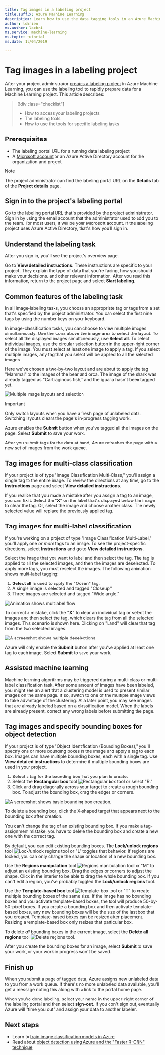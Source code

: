 ```yaml
---
title: Tag images in a labeling project
title.suffix: Azure Machine Learning
description: Learn how to use the data tagging tools in an Azure Machine Learning labeling project.
author: lobrien
ms.author: laobri
ms.service: machine-learning
ms.topic: tutorial
ms.date: 11/04/2019

---
```


# Tag images in a labeling project

After your project administrator [creates a labeling project](https://docs.microsoft.com/azure/machine-learning/how-to-create-labeling-projects#create-a-labeling-project) in Azure Machine Learning, you can use the labeling tool to rapidly prepare data for a Machine Learning project. This article describes:

> [!div class="checklist"]
> * How to access your labeling projects
> * The labeling tools
> * How to use the tools for specific labeling tasks

## Prerequisites

* The labeling portal URL for a running data labeling project
* A [Microsoft account](https://account.microsoft.com/account) or an Azure Active Directory account for the organization and project

> [!NOTE]
> The project administrator can find the labeling portal URL on the **Details** tab of the **Project details** page.

## Sign in to the project's labeling portal

Go to the labeling portal URL that's provided by the project administrator. Sign in by using the email account that the administrator used to add you to the team. For most users, it will be your Microsoft account. If the labeling project uses Azure Active Directory, that's how you'll sign in.

## Understand the labeling task

After you sign in, you'll see the project's overview page.

Go to **View detailed instructions**. These instructions are specific to your project. They explain the type of data that you're facing, how you should make your decisions, and other relevant information. After you read this information, return to the project page and select **Start labeling**.

## Common features of the labeling task

In all image-labeling tasks, you choose an appropriate tag or tags from a set that's specified by the project administrator. You can select the first nine tags by using the number keys on your keyboard.  

In image-classification tasks, you can choose to view multiple images simultaneously. Use the icons above the image area to select the layout. To select all the displayed images simultaneously, use **Select all**. To select individual images, use the circular selection button in the upper-right corner of the image. You must select at least one image to apply a tag. If you select multiple images, any tag that you select will be applied to all the selected images.

Here we've chosen a two-by-two layout and are about to apply the tag "Mammal" to the images of the bear and orca. The image of the shark was already tagged as "Cartilaginous fish," and the iguana hasn't been tagged yet.

![Multiple image layouts and selection](./media/how-to-label-images/layouts.png)

> [!Important] 
> Only switch layouts when you have a fresh page of unlabeled data. Switching layouts clears the page's in-progress tagging work.

Azure enables the **Submit** button when you've tagged all the images on the page. Select **Submit** to save your work.

After you submit tags for the data at hand, Azure refreshes the page with a new set of images from the work queue.

## Tag images for multi-class classification

If your project is of type "Image Classification Multi-Class," you'll assign a single tag to the entire image. To review the directions at any time, go to the **Instructions** page and select **View detailed instructions**.

If you realize that you made a mistake after you assign a tag to an image, you can fix it. Select the "**X**" on the label that's displayed below the image to clear the tag. Or, select the image and choose another class. The newly selected value will replace the previously applied tag.

## Tag images for multi-label classification

If you're working on a project of type "Image Classification Multi-Label," you'll apply one *or more* tags to an image. To see the project-specific directions, select **Instructions** and go to **View detailed instructions**.

Select the image that you want to label and then select the tag. The tag is applied to all the selected images, and then the images are deselected. To apply more tags, you must reselect the images. The following animation shows multi-label tagging:

1. **Select all** is used to apply the "Ocean" tag.
1. A single image is selected and tagged "Closeup."
1. Three images are selected and tagged "Wide angle."

![Animation shows multilabel flow](./media/how-to-label-images/multilabel.gif)

To correct a mistake, click the "**X**" to clear an individual tag or select the images and then select the tag, which clears the tag from all the selected images. This scenario is shown here. Clicking on "Land" will clear that tag from the two selected images.

![A screenshot shows multiple deselections](./media/how-to-label-images/multiple-deselection.png)

Azure will only enable the **Submit** button after you've applied at least one tag to each image. Select **Submit** to save your work.

## Assisted machine learning 

Machine learning algorithms may be triggered during a multi-class or multi-label classification task.  After some amount of images have been labeled, you might see an alert that a clustering model is used to present similar images on the same page.  If so, switch to one of the multiple image views to take advantage of the clustering.  At a later point, you may see images that are already labeled based on a classification model.  When the labels are already present, correct any wrong labels before submitting the page.  

## Tag images and specify bounding boxes for object detection

If your project is of type "Object Identification (Bounding Boxes)," you'll specify one or more bounding boxes in the image and apply a tag to each box. Images can have multiple bounding boxes, each with a single tag. Use **View detailed instructions** to determine if multiple bounding boxes are used in your project.

1. Select a tag for the bounding box that you plan to create.
1. Select the **Rectangular box** tool ![Rectangular box tool](./media/how-to-label-images/rectangular-box-tool.png) or select "R."
3. Click and drag diagonally across your target to create a rough bounding box. To adjust the bounding box, drag the edges or corners.

![A screenshot shows basic bounding box creation.](./media/how-to-label-images/bounding-box-sequence.png)

To delete a bounding box, click the X-shaped target that appears next to the bounding box after creation.

You can't change the tag of an existing bounding box. If you make a tag-assignment mistake, you have to delete the bounding box and create a new one with the correct tag.

By default, you can edit existing bounding boxes. The **Lock/unlock regions** tool ![Lock/unlock regions tool](./media/how-to-label-images/lock-bounding-boxes-tool.png) or "L" toggles that behavior. If regions are locked, you can only change the shape or location of a new bounding box.

Use the **Regions manipulation** tool ![Regions manipulation tool](./media/how-to-label-images/regions-tool.png) or "M" to adjust an existing bounding box. Drag the edges or corners to adjust the shape. Click in the interior to be able to drag the whole bounding box. If you can't edit a region, you've probably toggled the **Lock/unlock regions** tool.

Use the **Template-based box** tool ![Template-box tool](./media/how-to-label-images/template-box-tool.png) or "T" to create multiple bounding boxes of the same size. If the image has no bounding boxes and you activate template-based boxes, the tool will produce 50-by-50-pixel boxes. If you create a bounding box and then activate template-based boxes, any new bounding boxes will be the size of the last box that you created. Template-based boxes can be resized after placement. Resizing a template-based box only resizes that particular box.

To delete *all* bounding boxes in the current image, select the **Delete all regions** tool ![Delete regions tool](./media/how-to-label-images/delete-regions-tool.png).

After you create the bounding boxes for an image, select **Submit** to save your work, or your work in progress won't be saved.

## Finish up

When you submit a page of tagged data, Azure assigns new unlabeled data to you from a work queue. If there's no more unlabeled data available, you'll get a message noting this along with a link to the portal home page.

When you're done labeling, select your name in the upper-right corner of the labeling portal and then select **sign-out**. If you don't sign out, eventually Azure will "time you out" and assign your data to another labeler.

## Next steps

* Learn to [train image classification models in Azure](https://docs.microsoft.com/azure/machine-learning/tutorial-train-models-with-aml)
* Read about [object detection using Azure and the "Faster R-CNN" technique](https://www.microsoft.com/developerblog/2017/10/24/bird-detection-with-azure-ml-workbench/)
